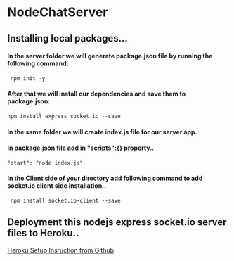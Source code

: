# NodeChatServer

## Installing local packages...

#### In the server folder we will generate package.json file by running the following command:

     npm init -y

#### After that we will install our dependencies and save them to package.json:

    npm install express socket.io --save

#### In the same folder we will create index.js file for our server app. 

#### In package.json file add in "scripts":{} property..   
    
    "start": "node index.js"
    
#### In the Client side of your directory add following command to add socket.io client side installation..
     
     npm install socket.io-client --save
     
## Deployment this nodejs express socket.io server files to Heroku..
  
[Heroku Setup Insruction from Github](https://www.freecodecamp.org/news/how-to-deploy-a-nodejs-app-to-heroku-from-github-without-installing-heroku-on-your-machine-433bec770efe/)
